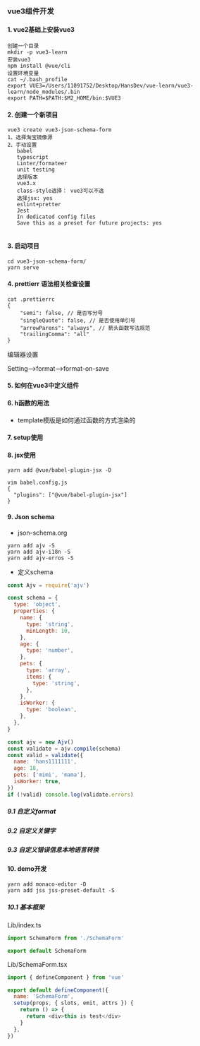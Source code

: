 ### vue3组件开发

#### 1. vue2基础上安装vue3

```shell
创建一个目录
mkdir -p vue3-learn
安装vue3
npm install @vue/cli
设置环境变量
cat ~/.bash_profile
export VUE3=/Users/11091752/Desktop/HansDev/vue-learn/vue3-learn/node_modules/.bin
export PATH=$PATH:$M2_HOME/bin:$VUE3
```

#### 2.  创建一个新项目

```
vue3 create vue3-json-schema-form
1、选择淘宝镜像源
2、手动设置
   babel
   typescript
   Linter/formateer
   unit testing
   选择版本
   vue3.x
   class-style选择： vue3可以不选
   选择jsx: yes
   eslint+pretter
   Jest
   In dedicated config files
   Save this as a preset for future projects: yes
   
```

#### 3. 启动项目

```
cd vue3-json-schema-form/
yarn serve
```

#### 4. prettierr 语法相关检查设置

```
cat .prettierrc
{
    "semi": false, // 是否写分号
    "singleQuote": false, // 是否使用单引号
    "arrowParens": "always", // 箭头函数写法规范
    "trailingComma": "all" 
}
```

编辑器设置

Setting-->format-->format-on-save

#### 5.  如何在vue3中定义组件

#### 6. h函数的用法

* template模版是如何通过函数的方式渲染的



#### 7. setup使用

#### 8. jsx使用

```
yarn add @vue/babel-plugin-jsx -D

vim babel.config.js
{
  "plugins": ["@vue/babel-plugin-jsx"]
}
```

#### 9.  Json schema

* json-schema.org

```
yarn add ajv -S
yarn add ajv-i18n -S
yarn add ajv-erros -S
```

* 定义schema

```js
const Ajv = require('ajv')

const schema = {
  type: 'object',
  properties: {
    name: {
      type: 'string',
      minLength: 10,
    },
    age: {
      type: 'number',
    },
    pets: {
      type: 'array',
      items: {
        type: 'string',
      },
    },
    isWorker: {
      type: 'boolean',
    },
  },
}

const ajv = new Ajv()
const validate = ajv.compile(schema)
const valid = validate({
  name: 'hans1111111',
  age: 18,
  pets: ['mimi', 'mama'],
  isWorker: true,
})
if (!valid) console.log(validate.errors)

```

##### 9.1 自定义format



##### 9.2 自定义关键字



##### 9.3 自定义错误信息本地语言转换



#### 10.  demo开发

```
yarn add monaco-editor -D
yarn add jss jss-preset-default -S
```

##### 10.1 基本框架

Lib/index.ts

```js
import SchemaForm from './SchemaForm'

export default SchemaForm

```

Lib/SchemaForm.tsx

```js
import { defineComponent } from 'vue'

export default defineComponent({
  name: 'SchemaForm',
  setup(props, { slots, emit, attrs }) {
    return () => {
      return <div>this is test</div>
    }
  },
})

```

